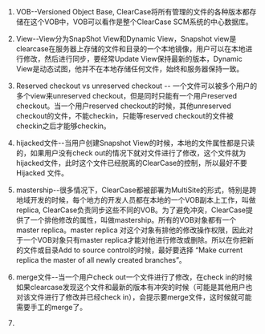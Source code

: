 
1. VOB--Versioned Object Base, ClearCase将所有管理的文件的各种版本都存储在这个VOB中，VOB可以看作是整个ClearCase SCM系统的中心数据库。

2. View--View分为SnapShot View和Dynamic View，Snapshot view是clearcase在服务器上存储的文件和目录的一个本地镜像，用户可以在本地进行修改，然后进行同步，要经常Update View保持最新的版本，Dynamic View是动态试图，他并不在本地存储任何文件，始终和服务器保持一致。

3. Reserved checkout vs unreserved checkout -- 一个文件可以被多个用户的多个view来unreserved checkout，但是同时只能有一个用户reserved checkout。当一个用户reserved checkout的时候，其他unreserved checkout的文件，不能checkin，只能等reserved checkout的文件被checkin之后才能够checkin。

4. hijacked文件--当用户创建Snapshot View的时候，本地的文件属性都是只读的，如果用户没有check out的情况下就对文件进行了修改，这个文件就为hijacked文件，此时这个文件已经脱离的ClearCase的控制，所以最好不要Hijacked 文件。

5. mastership--很多情况下，ClearCase都被部署为MultiSite的形式，特别是跨地域开发的时候，每个地方的开发人员都在本地的一个VOB副本上工作，叫做replica, ClearCase负责同步这些不同的VOB。为了避免冲突，ClearCase提供了一个排他修改的属性，叫做mastership。所有的VOB对象都有一个master replica。master replica 对这个对象有排他的修改操作权限，因此对于一个VOB对象只有master replica才能对他进行修改或删除。所以在你把新的文件或目录Add to source control的时候，最好要选择 “Make current replica the master of all newly created branches”。

6. merge文件--当一个用户check out一个文件进行了修改，在check in的时候如果clearcase发现这个文件和最新的版本有冲突的时候（可能是其他用户也对该文件进行了修改并已经check in），会提示要merge文件，这时候就可能需要手工的merge了。
7. 
